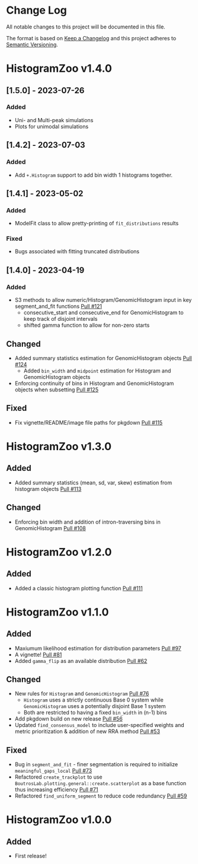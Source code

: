 # Change Log
All notable changes to this project will be documented in this file.

The format is based on [Keep a Changelog](http://keepachangelog.com/)
and this project adheres to [Semantic Versioning](http://semver.org/).

# HistogramZoo v1.4.0

## [1.5.0] - 2023-07-26

### Added
- Uni- and Multi-peak simulations
- Plots for unimodal simulations

## [1.4.2] - 2023-07-03

### Added
- Add `+.Histogram` support to add bin width 1 histograms together.

## [1.4.1] - 2023-05-02

### Added
- ModelFit class to allow pretty-printing of `fit_distributions` results

### Fixed
- Bugs associated with fitting truncated distributions

## [1.4.0] - 2023-04-19

### Added
- S3 methods to allow numeric/Histogram/GenomicHistogram input in key segment_and_fit functions [Pull #121](https://github.com/uclahs-cds/public-R-HistogramZoo/pull/121)
  - consecutive_start and consecutive_end for GenomicHistogram to keep track of disjoint intervals
  - shifted gamma function to allow for non-zero starts

## Changed
- Added summary statistics estimation for GenomicHistogram objects [Pull #124](https://github.com/uclahs-cds/public-R-HistogramZoo/pull/124)
   - Added `bin_width` and `midpoint` estimation for Histogram and GenomicHistogram objects
- Enforcing continuity of bins in Histogram and GenomicHistogram objects when subsetting [Pull #125](https://github.com/uclahs-cds/public-R-HistogramZoo/pull/125)

## Fixed
- Fix vignette/README/image file paths for pkgdown [Pull #115](https://github.com/uclahs-cds/public-R-HistogramZoo/pull/115)

# HistogramZoo v1.3.0

## Added
- Added summary statistics (mean, sd, var, skew) estimation from histogram objects [Pull #113](https://github.com/uclahs-cds/public-R-HistogramZoo/pull/113)

## Changed
- Enforcing bin width and addition of intron-traversing bins in GenomicHistogram [Pull #108](https://github.com/uclahs-cds/public-R-HistogramZoo/pull/108)

# HistogramZoo v1.2.0

## Added
- Added a classic histogram plotting function [Pull #111](https://github.com/uclahs-cds/public-R-HistogramZoo/pull/111)

# HistogramZoo v1.1.0

## Added
- Maxiumum likelihood estimation for distribution parameters [Pull #97](https://github.com/uclahs-cds/public-R-HistogramZoo/pull/97)
- A vignette! [Pull #81](https://github.com/uclahs-cds/public-R-HistogramZoo/pull/81)
- Added `gamma_flip` as an available distribution [Pull #62](https://github.com/uclahs-cds/public-R-HistogramZoo/pull/62)

## Changed
- New rules for `Histogram` and `GenomicHistogram` [Pull #76](https://github.com/uclahs-cds/public-R-HistogramZoo/pull/76)
  - `Histogram` uses a strictly continuous Base 0 system while `GenomicHistogram` uses a potentially disjoint Base 1 system
  - Both are restricted to having a fixed `bin_width` in (n-1) bins
- Add pkgdown build on new release [Pull #56](https://github.com/uclahs-cds/public-R-HistogramZoo/pull/56)
- Updated `find_consensus_model` to include user-specified weights and metric prioritization & addition of new RRA method [Pull #53](https://github.com/uclahs-cds/public-R-HistogramZoo/pull/53)

## Fixed
- Bug in `segment_and_fit` - finer segmentation is required to initialize `meaningful_gaps_local` [Pull #73](https://github.com/uclahs-cds/public-R-HistogramZoo/pull/73)
- Refactored `create_trackplot` to use `BoutrosLab.plotting.general::create.scatterplot` as a base function thus increasing efficiency [Pull #71](https://github.com/uclahs-cds/public-R-HistogramZoo/pull/71)
- Refactored `find_uniform_segment` to reduce code redundancy [Pull #59](https://github.com/uclahs-cds/public-R-HistogramZoo/pull/59)

# HistogramZoo v1.0.0

## Added
- First release!
